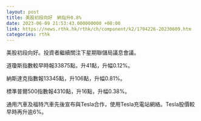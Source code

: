 ```yaml
---
layout: post
title: 美股初段向好　納指升0.8%
date: 2023-06-09 21:53:43.000000000 +08:00
link: https://news.rthk.hk/rthk/ch/component/k2/1704226-20230609.htm
categories: rthk
---
```


美股初段向好。投資者繼續關注下星期聯儲局議息會議。

道瓊斯指數較早時報33875點，升41點，升幅0.12%。

納斯達克指數報13345點，升106點，升幅0.81%。

標準普爾500指數報4310點，升16點，升幅0.38%。 

通用汽車及福特汽車先後宣布與Tesla合作，使用Tesla充電站網絡。Tesla股價較早時再升逾6%。
